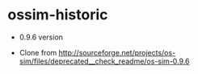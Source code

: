 ossim-historic
==============

* 0.9.6  version

* Clone from http://sourceforge.net/projects/os-sim/files/deprecated__check_readme/os-sim-0.9.6

